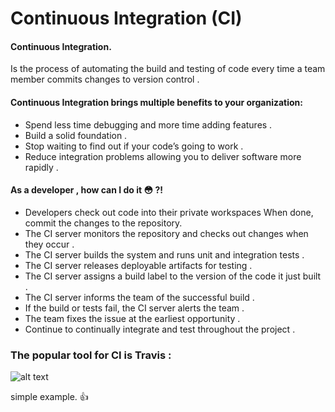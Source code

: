# Continuous Integration (CI) 

#### Continuous Integration.
Is the process of automating the build and testing of code every time a team member commits changes to version control .

#### Continuous Integration brings multiple benefits to your organization:

* Spend less time debugging and more time adding features .
* Build a solid foundation .
* Stop waiting to find out if your code’s going to work .
* Reduce integration problems allowing you to deliver software more rapidly .

#### As a developer , how can I do it :flushed: ?!

* Developers check out code into their private workspaces
When done, commit the changes to the repository.
* The CI server monitors the repository and checks out changes when they occur .
* The CI server builds the system and runs unit and integration tests .
* The CI server releases deployable artifacts for testing .
* The CI server assigns a build label to the version of the code it just built .
* The CI server informs the team of the successful build .
* If the build or tests fail, the CI server alerts the team .
* The team fixes the issue at the earliest opportunity .
* Continue to continually integrate and test throughout the project .


### The popular tool for CI is Travis :
![alt text](https://cloud.githubusercontent.com/assets/1128312/20186823/ddfdbb9e-a771-11e6-9e99-4720e7b60f53.png)

simple example. :+1:

